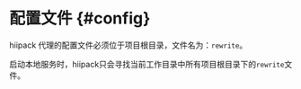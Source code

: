 # 配置文件 {#config}

hiipack 代理的配置文件必须位于项目根目录，文件名为：`rewrite`。

启动本地服务时，hiipack只会寻找当前工作目录中所有项目根目录下的`rewrite`文件。


